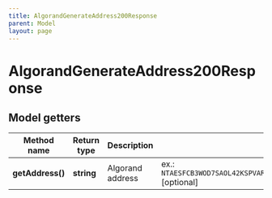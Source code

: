 ```yaml
---
title: AlgorandGenerateAddress200Response
parent: Model
layout: page
---
```


# AlgorandGenerateAddress200Response

## Model getters

Method name | Return type | Description | Notes
------------ | ------------- | ------------- | -------------
**getAddress()** | **string** | Algorand address | ex.: `NTAESFCB3WOD7SAOL42KSPVARLB3JFA3MNX3AESWHYVT2RMYDVZI6YLG4Y` [optional]

